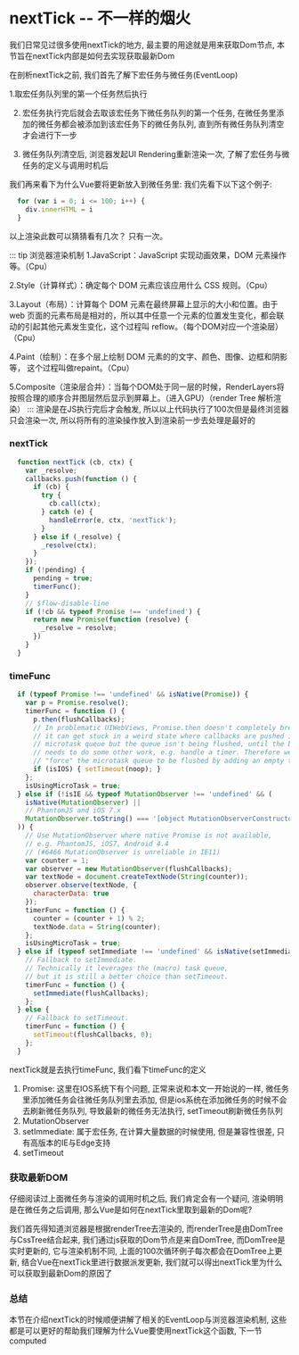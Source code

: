 # nextTick -- 不一样的烟火
我们日常见过很多使用nextTick的地方, 最主要的用途就是用来获取Dom节点, 本节旨在nextTick内部是如何去实现获取最新Dom

在剖析nextTick之前, 我们首先了解下宏任务与微任务(EventLoop)

1.取宏任务队列里的第一个任务然后执行

2. 宏任务执行完后就会去取该宏任务下微任务队列的第一个任务, 在微任务里添加的微任务都会被添加到该宏任务下的微任务队列, 直到所有微任务队列清空才会进行下一步

3. 微任务队列清空后, 浏览器发起UI Rendering重新渲染一次, 了解了宏任务与微任务的定义与调用时机后

<font-bold>我们再来看下为什么Vue要将更新放入到微任务里:</font-bold>
我们先看下以下这个例子:
```js
  for (var i = 0; i <= 100; i++) {
    div.innerHTML = i
  }
```
以上渲染此数可以猜猜看有几次？ 只有一次。 

::: tip 浏览器渲染机制
  1.JavaScript：JavaScript 实现动画效果，DOM 元素操作等。（Cpu） 

  2.Style（计算样式）：确定每个 DOM 元素应该应用什么 CSS 规则。（Cpu）
  
  3.Layout（布局）：计算每个 DOM 元素在最终屏幕上显示的大小和位置。由于 web 页面的元素布局是相对的，所以其中任意一个元素的位置发生变化，都会联动的引起其他元素发生变化，这个过程叫 reflow。（每个DOM对应一个渲染层）（Cpu）

  4.Paint（绘制）：在多个层上绘制 DOM 元素的的文字、颜色、图像、边框和阴影等， 这个过程叫做repaint。（Cpu）

  5.Composite（渲染层合并）：当每个DOM处于同一层的时候，RenderLayers将按照合理的顺序合并图层然后显示到屏幕上。（进入GPU）（render Tree 解析渲染）
:::
渲染是在JS执行完后才会触发, 所以以上代码执行了100次但是最终浏览器只会渲染一次, 所以将所有的渲染操作放入到渲染前一步去处理是最好的

### nextTick
```js
  function nextTick (cb, ctx) {
    var _resolve;
    callbacks.push(function () {
      if (cb) {
        try {
          cb.call(ctx);
        } catch (e) {
          handleError(e, ctx, 'nextTick');
        }
      } else if (_resolve) {
        _resolve(ctx);
      }
    });
    if (!pending) {
      pending = true;
      timerFunc();
    }
    // $flow-disable-line
    if (!cb && typeof Promise !== 'undefined') {
      return new Promise(function (resolve) {
        _resolve = resolve;
      })
    }
  }
```
### timeFunc
```js
  if (typeof Promise !== 'undefined' && isNative(Promise)) {
    var p = Promise.resolve();
    timerFunc = function () {
      p.then(flushCallbacks);
      // In problematic UIWebViews, Promise.then doesn't completely break, but
      // it can get stuck in a weird state where callbacks are pushed into the
      // microtask queue but the queue isn't being flushed, until the browser
      // needs to do some other work, e.g. handle a timer. Therefore we can
      // "force" the microtask queue to be flushed by adding an empty timer.
      if (isIOS) { setTimeout(noop); }
    };
    isUsingMicroTask = true;
  } else if (!isIE && typeof MutationObserver !== 'undefined' && (
    isNative(MutationObserver) ||
    // PhantomJS and iOS 7.x
    MutationObserver.toString() === '[object MutationObserverConstructor]'
  )) {
    // Use MutationObserver where native Promise is not available,
    // e.g. PhantomJS, iOS7, Android 4.4
    // (#6466 MutationObserver is unreliable in IE11)
    var counter = 1;
    var observer = new MutationObserver(flushCallbacks);
    var textNode = document.createTextNode(String(counter));
    observer.observe(textNode, {
      characterData: true
    });
    timerFunc = function () {
      counter = (counter + 1) % 2;
      textNode.data = String(counter);
    };
    isUsingMicroTask = true;
  } else if (typeof setImmediate !== 'undefined' && isNative(setImmediate)) {
    // Fallback to setImmediate.
    // Technically it leverages the (macro) task queue,
    // but it is still a better choice than setTimeout.
    timerFunc = function () {
      setImmediate(flushCallbacks);
    };
  } else {
    // Fallback to setTimeout.
    timerFunc = function () {
      setTimeout(flushCallbacks, 0);
    };
  }
```
nextTick就是去执行timeFunc, 我们看下timeFunc的定义

1. Promise: 这里在IOS系统下有个问题, 正常来说和本文一开始说的一样, 微任务里添加微任务会往微任务队列里去添加, 但是ios系统在添加微任务的时候不会去刷新微任务队列, 导致最新的微任务无法执行, setTimeout刷新微任务队列
2. MutationObserver
3. setImmediate: 属于宏任务, 在计算大量数据的时候使用, 但是兼容性很差, 只有高版本的IE与Edge支持
4. setTimeout

### 获取最新DOM
仔细阅读过上面微任务与渲染的调用时机之后, 我们肯定会有一个疑问, 渲染明明是在微任务之后调用, <font-bold>那么Vue是如何在nextTick里取到最新的Dom呢?</font-bold>

我们首先得知道浏览器是根据renderTree去渲染的, 而renderTree是由DomTree与CssTree结合起来, 我们通过js获取的Dom节点是来自DomTree, 而DomTree是<font-bold>实时更新的</font-bold>, 它与渲染机制不同, 上面的100次循环例子每次都会在DomTree上更新, 结合Vue在nextTick里进行数据派发更新, 我们就可以得出nextTick里为什么可以获取到最新Dom的原因了

### 总结
本节在介绍nextTick的时候顺便讲解了相关的EventLoop与浏览器渲染机制, 这些都是可以更好的帮助我们理解为什么Vue要使用nextTick这个函数, 下一节computed